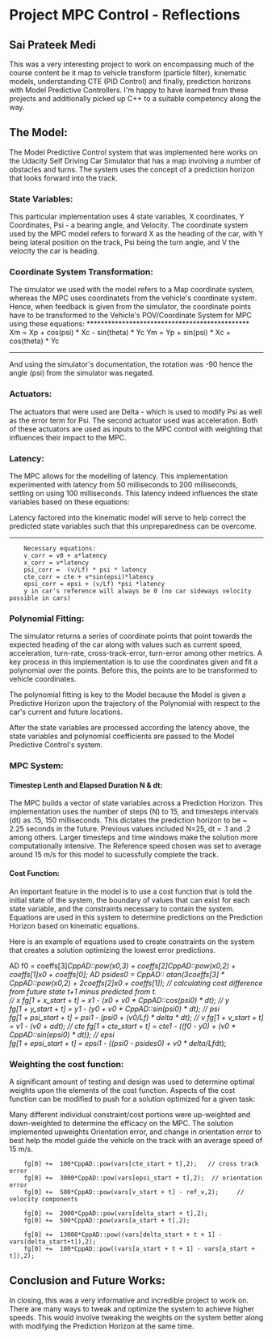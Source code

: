 # Project MPC Control - Reflections
## Sai Prateek Medi

This was a very interesting project to work on encompassing much of the course content be it map to vehicle transform (particle filter), kinematic models, understanding CTE (PID Control) and finally, prediction horizons with Model Predictive Controllers. I'm happy to have learned from these projects and additionally picked up C++ to a suitable competency along the way.


## The Model:

The Model Predictive Control system that was implemented here works on the Udacity Self Driving Car Simulator that has a map involving a number of obstacles and turns. The system uses the concept of a prediction horizon that looks forward into the track.

### State Variables:
This particular implementation uses 4 state variables, X coordinates, Y Coordinates, Psi - a bearing angle, and Velocity. The coordinate system used by the MPC model refers to forward X as the heading of the car, with Y being lateral position on the track, Psi being the turn angle, and V the velocity the car is heading.

### Coordinate System Transformation: 
The simulator we used with the model refers to a Map coordinate system, whereas the MPC uses coordinatets from the vehicle's coordinate system. Hence, when feedback is given from the simulator, the coordinate points have to be transformed to the Vehicle's POV/Coordinate System for MPC using these equations:
				**********************************************					
Xm = Xp + cos(psi) * Xc - sin(theta) * Yc 
Ym = Yp + sin(psi) * Xc + cos(theta) * Yc 
**********************************************	
And using the simulator's documentation, the rotation was -90 hence the angle (psi) from the simulator was negated.

### Actuators:

The actuators that were used are Delta - which is used to modify Psi as well as the error term for Psi.
The second actuator used was acceleration. Both of these actuators are used as inputs to the MPC control with weighting that influences their impact to the MPC. 

### Latency:
The MPC allows for the modelling of latency. This implementation experimented with latency from 50 milliseconds to 200 milliseconds, settling on using 100 milliseconds.
This latency indeed influences the state variables based on these equations:
 
Latency factored into the kinematic model will serve to help correct the 
predicted state variables such that this unpreparedness can be overcome.
**********************************************  
        Necessary equations:
        v_corr = v0 + a*latency
        x_corr = v*latency
        psi_corr =  (v/Lf) * psi * latency
        cte_corr = cte + v*sin(epsi)*latency
        epsi_corr = epsi + (v/Lf) *psi *latency
        y in car's reference will always be 0 (no car sideways velocity possible in cars)

### Polynomial Fitting:

The simulator returns a series of coordinate points that point towards the expected heading of the car along with values such as current speed, acceleration, turn-rate, cross-track-error, turn-error among other metrics. A key process in this implementation is to use the coordinates given and fit a polynomial over the points. Before this, the points are to be transformed to vehicle coordinates.

The polynomial fitting is key to the Model because the Model is given a Predictive Horizon upon the trajectory of the Polynomial with respect to the car's current and future locations.

After the state variables are processed according the latency above, the state variables and polynomial coefficients are passed to the Model Predictive Control's system.


### MPC System:

#### Timestep Lenth and Elapsed Duration N & dt:

The MPC builds a vector of state variables across a Prediction Horizon. This implementation uses the number of steps (N) to 15, and timesteps intervals (dt) as .15,  150 milliseconds. This dictates the prediction horizon to be ~ 2.25 seconds in the future. Previous values included N=25, dt = .1 and .2 among others. Larger timesteps and time windows make the solution more computationally intensive. The Reference speed chosen was set to average around 15 m/s for this model to sucessfully complete the track. 

#### Cost Function:
An important feature in the model is to use a cost function that is told the initial state of the system, the boundary of values that can exist for each state variable, and the constraints necessary to contain the system.
Equations are used in this system to determine predictions on the Prediction Horizon based on kinematic equations.
  
Here is an example of equations used to create constraints on the system that creates a solution optimizing the lowest error predictions.


AD<double> f0 = coeffs[3]*CppAD::pow(x0,3) + coeffs[2]*CppAD::pow(x0,2) + coeffs[1]*x0 + coeffs[0];
AD<double> psides0  = CppAD:: atan(3*coeffs[3] * CppAD::pow(x0,2) + 2*coeffs[2]*x0 + coeffs[1]);
		// calculating cost difference from future state t+1 minus predicted from t.	
		// x
fg[1 + x_start + t] = x1 - (x0 + v0 * CppAD::cos(psi0) * dt); 
		// y		
fg[1 + y_start + t] = y1 - (y0 + v0 * CppAD::sin(psi0) * dt); 
		// psi		
fg[1 + psi_start + t] = psi1 - (psi0 + (v0/Lf) * delta * dt);
		// v
fg[1 + v_start + t] = v1 - (v0 + a*dt);	
		// cte
fg[1 + cte_start + t] = cte1 - ((f0 - y0) + (v0 * CppAD::sin(epsi0) * dt));	
		// epsi		
fg[1 + epsi_start + t] = epsi1 - ((psi0 - psides0) + v0 * delta/Lf*dt);
  



### Weighting the cost function:
A significant amount of testing and design was used to determine optimal weights upon the elements of the cost function. Aspects of the cost function can be modified to push for a solution optimized for a given task:

Many different individual constraint/cost portions were up-weighted and down-weighted to determine the efficacy on the MPC.
The solution implemented upweights Orientation error, and change in orientation error to best help the model guide the vehicle on the track with an average speed of 15 m/s.

		fg[0] +=  100*CppAD::pow(vars[cte_start + t],2);   // cross track error
		fg[0] +=  3000*CppAD::pow(vars[epsi_start + t],2);  // orientation error
		fg[0] +=  500*CppAD::pow(vars[v_start + t] - ref_v,2);     // velocity components

		fg[0] +=  2000*CppAD::pow(vars[delta_start + t],2);
		fg[0] +=  500*CppAD::pow(vars[a_start + t],2);

		fg[0] +=  13000*CppAD::pow((vars[delta_start + t + 1] - vars[delta_start+t]),2);		
		fg[0] +=  100*CppAD::pow((vars[a_start + t + 1] - vars[a_start + t]),2);	






## Conclusion and Future Works:
In closing, this was a very informative and incredible project to work on. There are many ways to tweak and optimize the system to achieve higher speeds. This would involve tweaking the weights on the system better along with modifying the Prediction Horizon at the same time.




